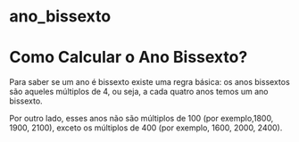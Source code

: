 # ano_bissexto
# Como Calcular o Ano Bissexto?
Para saber se um ano é bissexto existe uma regra básica: os anos bissextos são aqueles múltiplos de 4, ou seja, a cada quatro anos temos um ano bissexto.

Por outro lado, esses anos não são múltiplos de 100 (por exemplo,1800, 1900, 2100), exceto os múltiplos de 400 (por exemplo, 1600, 2000, 2400).
